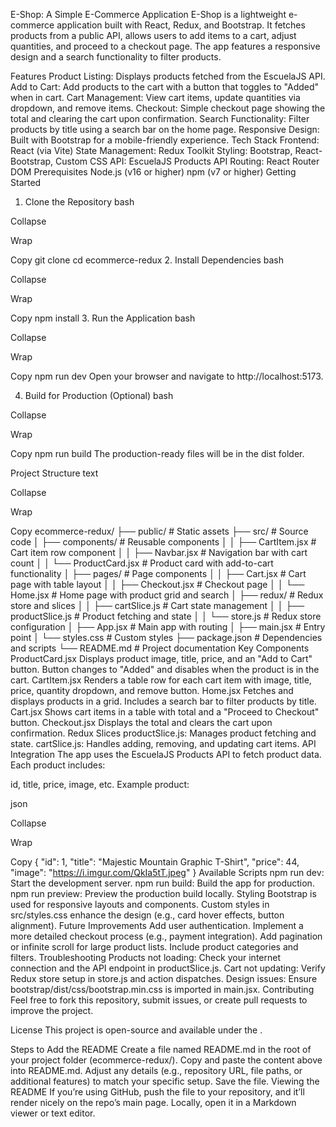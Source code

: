 E-Shop: A Simple E-Commerce Application
E-Shop is a lightweight e-commerce application built with React, Redux, and Bootstrap. It fetches products from a public API, allows users to add items to a cart, adjust quantities, and proceed to a checkout page. The app features a responsive design and a search functionality to filter products.

Features
Product Listing: Displays products fetched from the EscuelaJS API.
Add to Cart: Add products to the cart with a button that toggles to "Added" when in cart.
Cart Management: View cart items, update quantities via dropdown, and remove items.
Checkout: Simple checkout page showing the total and clearing the cart upon confirmation.
Search Functionality: Filter products by title using a search bar on the home page.
Responsive Design: Built with Bootstrap for a mobile-friendly experience.
Tech Stack
Frontend: React (via Vite)
State Management: Redux Toolkit
Styling: Bootstrap, React-Bootstrap, Custom CSS
API: EscuelaJS Products API
Routing: React Router DOM
Prerequisites
Node.js (v16 or higher)
npm (v7 or higher)
Getting Started
1. Clone the Repository
bash

Collapse

Wrap

Copy
git clone <repository-url>
cd ecommerce-redux
2. Install Dependencies
bash

Collapse

Wrap

Copy
npm install
3. Run the Application
bash

Collapse

Wrap

Copy
npm run dev
Open your browser and navigate to http://localhost:5173.

4. Build for Production (Optional)
bash

Collapse

Wrap

Copy
npm run build
The production-ready files will be in the dist folder.

Project Structure
text

Collapse

Wrap

Copy
ecommerce-redux/
├── public/                # Static assets
├── src/                   # Source code
│   ├── components/        # Reusable components
│   │   ├── CartItem.jsx   # Cart item row component
│   │   ├── Navbar.jsx     # Navigation bar with cart count
│   │   └── ProductCard.jsx # Product card with add-to-cart functionality
│   ├── pages/             # Page components
│   │   ├── Cart.jsx       # Cart page with table layout
│   │   ├── Checkout.jsx   # Checkout page
│   │   └── Home.jsx       # Home page with product grid and search
│   ├── redux/             # Redux store and slices
│   │   ├── cartSlice.js   # Cart state management
│   │   ├── productSlice.js # Product fetching and state
│   │   └── store.js       # Redux store configuration
│   ├── App.jsx            # Main app with routing
│   ├── main.jsx           # Entry point
│   └── styles.css         # Custom styles
├── package.json           # Dependencies and scripts
└── README.md              # Project documentation
Key Components
ProductCard.jsx
Displays product image, title, price, and an "Add to Cart" button.
Button changes to "Added" and disables when the product is in the cart.
CartItem.jsx
Renders a table row for each cart item with image, title, price, quantity dropdown, and remove button.
Home.jsx
Fetches and displays products in a grid.
Includes a search bar to filter products by title.
Cart.jsx
Shows cart items in a table with total and a "Proceed to Checkout" button.
Checkout.jsx
Displays the total and clears the cart upon confirmation.
Redux Slices
productSlice.js: Manages product fetching and state.
cartSlice.js: Handles adding, removing, and updating cart items.
API Integration
The app uses the EscuelaJS Products API to fetch product data. Each product includes:

id, title, price, image, etc.
Example product:

json

Collapse

Wrap

Copy
{
  "id": 1,
  "title": "Majestic Mountain Graphic T-Shirt",
  "price": 44,
  "image": "https://i.imgur.com/QkIa5tT.jpeg"
}
Available Scripts
npm run dev: Start the development server.
npm run build: Build the app for production.
npm run preview: Preview the production build locally.
Styling
Bootstrap is used for responsive layouts and components.
Custom styles in src/styles.css enhance the design (e.g., card hover effects, button alignment).
Future Improvements
Add user authentication.
Implement a more detailed checkout process (e.g., payment integration).
Add pagination or infinite scroll for large product lists.
Include product categories and filters.
Troubleshooting
Products not loading: Check your internet connection and the API endpoint in productSlice.js.
Cart not updating: Verify Redux store setup in store.js and action dispatches.
Design issues: Ensure bootstrap/dist/css/bootstrap.min.css is imported in main.jsx.
Contributing
Feel free to fork this repository, submit issues, or create pull requests to improve the project.

License
This project is open-source and available under the .

Steps to Add the README
Create a file named README.md in the root of your project folder (ecommerce-redux/).
Copy and paste the content above into README.md.
Adjust any details (e.g., repository URL, file paths, or additional features) to match your specific setup.
Save the file.
Viewing the README
If you’re using GitHub, push the file to your repository, and it’ll render nicely on the repo’s main page.
Locally, open it in a Markdown viewer or text editor.